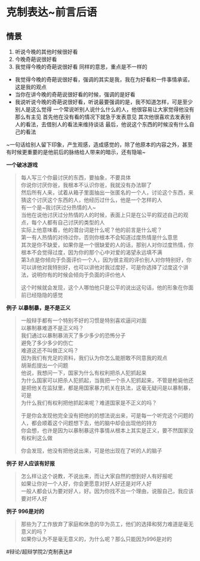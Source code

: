 # 克制表达~前言后语
## 情景

1. 听说今晚的其他时候很好看
2. 今晚奇葩说很好看
3. 我觉得今晚的奇葩说很好看
同样的意思，重点是不一样的
* 我觉得今晚的奇葩说很好看，强调的其实是我，我在为好看和一件事情承诺，这是我的观点
* 当你在讲今晚的奇葩说很好看的时候，强调的是好看
* 我说听说今晚的奇葩说很好看，听说最要强调的是，我不知道怎样，可是至少别人是这么觉得
一个常说听别人说什么什么的人，他很容易让大家觉得他没有那么有主见
首先他在没有看的情况下就急于发表意见
其次他很喜欢去发表别人的看法，去借别人的看法来维持谈话
最后，他说这个东西的时候没有什么自己的看法

~一句话给别人留下印象，产生观感，造成感觉的，除了他原本的内容之外，甚至有时候更重要的是他前后的脉络给人带来的暗示，还有隐喻~

 **一个破冰游戏**
> 每人写三个你最讨厌的东西，要抽象，不要具体  
> 你说你讨厌你爸，我根本不认识你爸，我就没有办法聊了  
> 然后所有人来，试着从箱子里面抽出一张匿名的一个人，讨论这个东西，来猜这个讨厌这个东西的人，他经历过什么，他是一个怎样的人  
> 有一个是~我讨厌过分热情的人~  
> 当他在说他讨厌过分热情的人的时候，表面上只是在公平的叙述自己的观点，每个人都有自己讨厌的类型的人  
> 实际上他意味着，他的潜台词是什么呢？他的前言是什么呢？  
> 第一有人热情的对待过你，否则你根本不会知道过度热情是什么意思  
> 其次是你不缺爱，如果你是一个很缺爱的人的话，那别人对你过度热情，你根本不会觉得过度，因为你的那个心中对爱的渴望永远填不满  
> 第3点是你倾向于负面评价一个人，因为很主观的评价别人对你特别好，你可以讲他对我特别好，也可以讲他对我过度好，可是你选择了过度这个讲法，说明你有的时候会倾向于负面的评价他人  
>   
> 这个时候就会发现，这个人哪怕他只是公平的说出这句话，他的形象在你面前已经隐隐的感觉  


**例子**
**以暴制暴，是不是正义**
> 一般辩手都有一个特别不好的习惯是特别喜欢逼问对面  
> 以暴制暴难道不是正义吗？  
> 我们通过以暴制暴消灭了多少多少的恐怖分子  
> 避免了多少多少的伤亡  
> 难道这还不叫做正义吗？  
> 因为我们有充足的资料，我们认为你怎么能胆敢不同意我的观点  
> 胡渐彪提出一个问题  
> 他说，我想问一下，国家为什么有权利把杀人犯抓起来  
> 为什么国家可以把杀人犯抓起，当我把一个杀人犯抓起来，不管是枪毙他还是把他关在监狱里，都是用国家暴力机关在执法，这毫无疑问是以暴制暴，可是  
> 为什么我们有权利把他抓起来呢？难道国家是不正义的吗？  
>   
> 于是你会发现他完全没有把他的的想法说出来，可是每一个听完这个问题的人，都会顺着这个问题想下去，他的脑中却会出现他的持方  
> 你会想，也许是因为以暴制暴这件事情从根本上其实是正义，要不然国家没有权利这么做  
>   
> 你会发现，他没有把他说出来，可是他出现在了听的人的脑子  

**例子**
**好人应该有好报**
> 怎么样让这个说教，不说出来，而让大家自然的想到好人有好报呢  
> 如果让你对一个人好，你会更愿意对好人好还是对坏人好  
> 一般人都会认为要对好人，好。因为你找不出一个理由，说服自己，我应该要对坏人好  

**例子**
**996是对的**
> 那些为了工作放弃了家庭和休息的华为员工，他们的选择和努力难道是毫无意义的吗？  
> 如果你认为不是毫无意义的，为什么呢？那么只能因为996是对的  










#辩论/超辩学院2/克制表达#